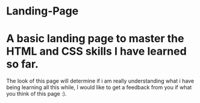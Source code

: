 # Landing-Page
<h1>A basic landing page to master the HTML and CSS skills I have learned so far.</h1>

<p>The look of this page will determine if i am really understanding what i have being learning all this while, I would like to get a feedback from you if what you think of this page :).</p>